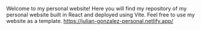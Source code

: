 Welcome to my personal website! Here you will find my repository of my personal website built in React and deployed using Vite. Feel free to use my website as a template. 
https://julian-gonzalez-personal.netlify.app/
